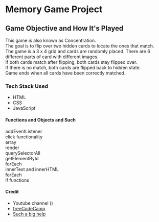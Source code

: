 # Memory Game Project
## Game Objective and How It's Played
This game is also known as Concentration.\
The goal is to flip over two hidden cards to locate the ones that match.\
The game is a 3 x 4 grid and cards are randomly placed. There are 6 different parts of card with different images.\
If both cards match after flipping, both cards stay flipped over.\
If there is no match, both cards are flipped back to hidden state.\
Game ends when all cards have been correctly matched.

### Tech Stack Used
- HTML
- CSS
- JavaScript

#### Functions and Objects and Such
addEventListener\
click functionality\
array\
render\
querySelectorAll\
getElementById\
forEach\
innerText and innerHTML\
forEach\
if functions

#### Credit
- Youtube channel ()
- [freeCodeCamp](https://freecodecamp.org)
- [Such a big help](https://github.com/PoBlue/memory-game)
